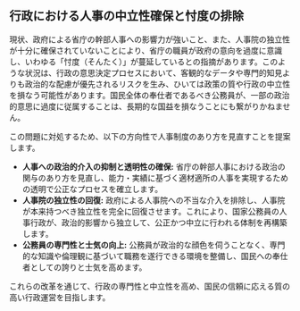 ## 行政における人事の中立性確保と忖度の排除

現状、政府による省庁の幹部人事への影響力が強いこと、また、人事院の独立性が十分に確保されていないことにより、省庁の職員が政府の意向を過度に意識し、いわゆる「忖度（そんたく）」が蔓延しているとの指摘があります。このような状況は、行政の意思決定プロセスにおいて、客観的なデータや専門的知見よりも政治的な配慮が優先されるリスクを生み、ひいては政策の質や行政の中立性を損なう可能性があります。国民全体の奉仕者であるべき公務員が、一部の政治的意思に過度に従属することは、長期的な国益を損なうことにも繋がりかねません。

この問題に対処するため、以下の方向性で人事制度のあり方を見直すことを提案します。

*   **人事への政治的介入の抑制と透明性の確保:** 省庁の幹部人事における政治の関与のあり方を見直し、能力・実績に基づく適材適所の人事を実現するための透明で公正なプロセスを確立します。
*   **人事院の独立性の回復:** 政府による人事院への不当な介入を排除し、人事院が本来持つべき独立性を完全に回復させます。これにより、国家公務員の人事行政が、政治的影響から独立して、公正かつ中立に行われる体制を再構築します。
*   **公務員の専門性と士気の向上:** 公務員が政治的な顔色を伺うことなく、専門的な知識や倫理観に基づいて職務を遂行できる環境を整備し、国民への奉仕者としての誇りと士気を高めます。

これらの改革を通じて、行政の専門性と中立性を高め、国民の信頼に応える質の高い行政運営を目指します。
